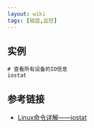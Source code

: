 ```yaml
---
layout: wiki
tags: [磁盘,监控]
---
```



## 实例

```
# 查看所有设备的IO信息
iostat
```

## 参考链接

* [Linux命令详解——iostat](https://www.cnblogs.com/xiuluo--angel/p/7086637.html)